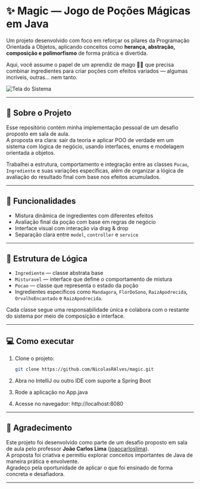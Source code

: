 # ✨ Magic — Jogo de Poções Mágicas em Java

Um projeto desenvolvido com foco em reforçar os pilares da Programação Orientada a Objetos, aplicando conceitos como **herança, abstração, composição e polimorfismo** de forma prática e divertida.

Aqui, você assume o papel de um aprendiz de mago 🧙‍♂️ que precisa combinar ingredientes para criar poções com efeitos variados — algumas incríveis, outras... nem tanto.

![Tela do Sistema](docs/screen.jpeg)

---

## 🔧 Sobre o Projeto

Esse repositório contém minha implementação pessoal de um desafio proposto em sala de aula.  
A proposta era clara: sair da teoria e aplicar POO de verdade em um sistema com lógica de negócio, usando interfaces, enums e modelagem orientada a objetos.

Trabalhei a estrutura, comportamento e integração entre as classes `Pocao`, `Ingrediente` e suas variações específicas, além de organizar a lógica de avaliação do resultado final com base nos efeitos acumulados.

---

## 🚀 Funcionalidades

- Mistura dinâmica de ingredientes com diferentes efeitos
- Avaliação final da poção com base em regras de negócio
- Interface visual com interação via drag & drop
- Separação clara entre `model`, `controller` e `service`

---

## 🧩 Estrutura de Lógica

- `Ingrediente` — classe abstrata base
- `Misturavel` — interface que define o comportamento de mistura
- `Pocao` — classe que representa o estado da poção
- Ingredientes específicos como `Mandagora`, `FlorDoSono`, `RaizApodrecida`, `OrvalhoEncantado` e `RaizApodrecida`.

Cada classe segue uma responsabilidade única e colabora com o restante do sistema por meio de composição e interface.

---

## 💻 Como executar

1. Clone o projeto:
   ```bash
   git clone https://github.com/NicolasRAlves/magic.git
   ```

2. Abra no IntelliJ ou outro IDE com suporte a Spring Boot

3. Rode a aplicação no App.java

4. Acesse no navegador: http://localhost:8080

---

## 🙏 Agradecimento

Este projeto foi desenvolvido como parte de um desafio proposto em sala de aula pelo professor **João Carlos Lima** ([joaocarloslima](https://github.com/joaocarloslima)).  
A proposta foi criativa e permitiu explorar conceitos importantes de Java de maneira prática e envolvente.  
Agradeço pela oportunidade de aplicar o que foi ensinado de forma concreta e desafiadora.

---

